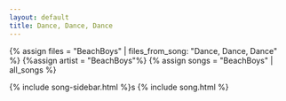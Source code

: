 ```yaml
---
layout: default
title: Dance, Dance, Dance
---
```


{% assign files = "BeachBoys" | files_from_song: "Dance, Dance, Dance" %}
{%assign artist = "BeachBoys"%}
{% assign songs = "BeachBoys" | all_songs %}

{% include song-sidebar.html %}s
{% include song.html %}

